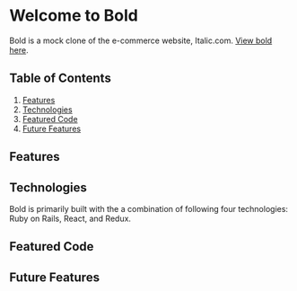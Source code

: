 # Welcome to Bold 
Bold is a mock clone of the e-commerce website, Italic.com. [View bold here](https://bold-fullstack.herokuapp.com/#/).


## Table of Contents

1. [Features](#features)
2. [Technologies](#technologies)
3. [Featured Code](#featured-code)
4.  [Future Features](#future-features)

## Features

## Technologies
Bold is primarily built with the a combination of following four technologies: Ruby on Rails, React, and Redux.

## Featured Code

## Future Features


